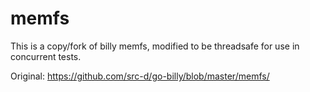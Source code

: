 # memfs

This is a copy/fork of billy memfs, modified to be threadsafe for use in concurrent tests.

Original: https://github.com/src-d/go-billy/blob/master/memfs/